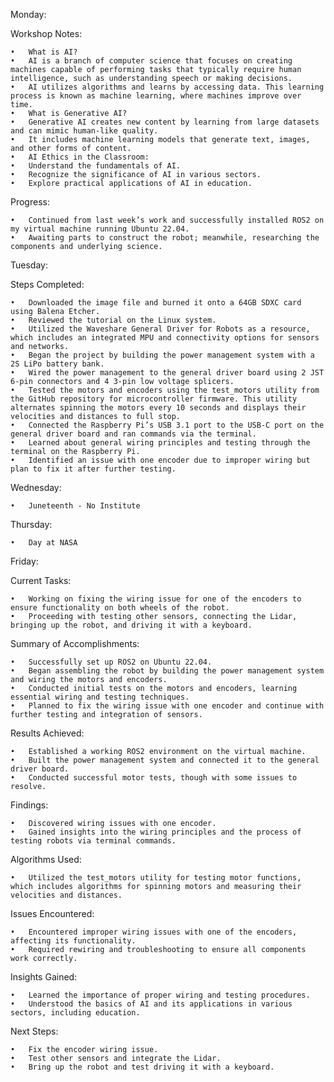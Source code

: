 
Monday:

Workshop Notes:

	•	What is AI?
	•	AI is a branch of computer science that focuses on creating machines capable of performing tasks that typically require human intelligence, such as understanding speech or making decisions.
	•	AI utilizes algorithms and learns by accessing data. This learning process is known as machine learning, where machines improve over time.
	•	What is Generative AI?
	•	Generative AI creates new content by learning from large datasets and can mimic human-like quality.
	•	It includes machine learning models that generate text, images, and other forms of content.
	•	AI Ethics in the Classroom:
	•	Understand the fundamentals of AI.
	•	Recognize the significance of AI in various sectors.
	•	Explore practical applications of AI in education.

Progress:

	•	Continued from last week’s work and successfully installed ROS2 on my virtual machine running Ubuntu 22.04.
	•	Awaiting parts to construct the robot; meanwhile, researching the components and underlying science.

Tuesday:

Steps Completed:

	•	Downloaded the image file and burned it onto a 64GB SDXC card using Balena Etcher.
	•	Reviewed the tutorial on the Linux system.
	•	Utilized the Waveshare General Driver for Robots as a resource, which includes an integrated MPU and connectivity options for sensors and networks.
	•	Began the project by building the power management system with a 2S LiPo battery bank.
	•	Wired the power management to the general driver board using 2 JST 6-pin connectors and 4 3-pin low voltage splicers.
	•	Tested the motors and encoders using the test_motors utility from the GitHub repository for microcontroller firmware. This utility alternates spinning the motors every 10 seconds and displays their velocities and distances to full stop.
	•	Connected the Raspberry Pi’s USB 3.1 port to the USB-C port on the general driver board and ran commands via the terminal.
	•	Learned about general wiring principles and testing through the terminal on the Raspberry Pi.
	•	Identified an issue with one encoder due to improper wiring but plan to fix it after further testing.

Wednesday:

	•	Juneteenth - No Institute

Thursday:

	•	Day at NASA

Friday:

Current Tasks:

	•	Working on fixing the wiring issue for one of the encoders to ensure functionality on both wheels of the robot.
	•	Proceeding with testing other sensors, connecting the Lidar, bringing up the robot, and driving it with a keyboard.

Summary of Accomplishments:

	•	Successfully set up ROS2 on Ubuntu 22.04.
	•	Began assembling the robot by building the power management system and wiring the motors and encoders.
	•	Conducted initial tests on the motors and encoders, learning essential wiring and testing techniques.
	•	Planned to fix the wiring issue with one encoder and continue with further testing and integration of sensors.

Results Achieved:

	•	Established a working ROS2 environment on the virtual machine.
	•	Built the power management system and connected it to the general driver board.
	•	Conducted successful motor tests, though with some issues to resolve.

Findings:

	•	Discovered wiring issues with one encoder.
	•	Gained insights into the wiring principles and the process of testing robots via terminal commands.

Algorithms Used:

	•	Utilized the test_motors utility for testing motor functions, which includes algorithms for spinning motors and measuring their velocities and distances.

Issues Encountered:

	•	Encountered improper wiring issues with one of the encoders, affecting its functionality.
	•	Required rewiring and troubleshooting to ensure all components work correctly.

Insights Gained:

	•	Learned the importance of proper wiring and testing procedures.
	•	Understood the basics of AI and its applications in various sectors, including education.

Next Steps:

	•	Fix the encoder wiring issue.
	•	Test other sensors and integrate the Lidar.
	•	Bring up the robot and test driving it with a keyboard.
